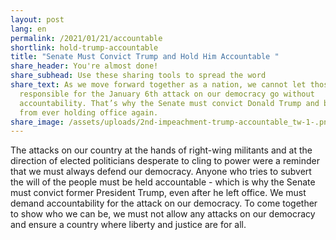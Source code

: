 ```yaml
---
layout: post
lang: en
permalink: /2021/01/21/accountable
shortlink: hold-trump-accountable
title: "Senate Must Convict Trump and Hold Him Accountable "
share_header: You're almost done!
share_subhead: Use these sharing tools to spread the word
share_text: As we move forward together as a nation, we cannot let those
  responsible for the January 6th attack on our democracy go without
  accountability. That’s why the Senate must convict Donald Trump and bar him
  from ever holding office again.
share_image: /assets/uploads/2nd-impeachment-trump-accountable_tw-1-.png
---
```

The attacks on our country at the hands of right-wing militants and at the direction of elected politicians desperate to cling to power were a reminder that we must always defend our democracy. Anyone who tries to subvert the will of the people must be held accountable - which is why the Senate must convict former President Trump, even after he left office. We must demand accountability for the attack on our democracy. To come together to show who we can be, we must not allow any attacks on our democracy and ensure a country where liberty and justice are for all.